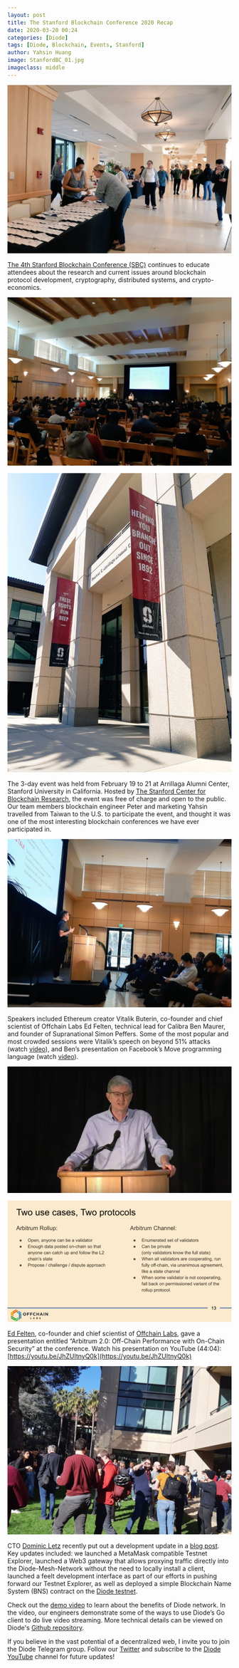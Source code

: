 ```yaml
---
layout: post
title: The Stanford Blockchain Conference 2020 Recap
date: 2020-03-20 00:24
categories: [Diode]
tags: [Diode, Blockchain, Events, Stanford]
author: Yahsin Huang
image: StanfordBC_01.jpg
imageclass: middle
---
```


![alt_text](images/blog/StanfordBC_01.jpg "image_tooltip")

[The 4th Stanford Blockchain Conference (SBC)](https://cbr.stanford.edu/sbc20/) continues to educate attendees about the research and current issues around blockchain protocol development, cryptography, distributed systems, and crypto-economics.


![alt_text](images/blog/StanfordBC_02.jpg "image_tooltip")


![alt_text](images/blog/StanfordBC_03.jpg "image_tooltip")


The 3-day event was held from February 19 to 21 at Arrillaga Alumni Center, Stanford University in California. Hosted by [The Stanford Center for Blockchain Research](https://cbr.stanford.edu/), the event was free of charge and open to the public. Our team members blockchain engineer Peter and marketing Yahsin travelled from Taiwan to the U.S. to participate the event, and thought it was one of the most interesting blockchain conferences we have ever participated in. 


![alt_text](images/blog/StanfordBC_04.jpg "image_tooltip")


Speakers included Ethereum creator Vitalik Buterin, co-founder and chief scientist of Offchain Labs Ed Felten, technical lead for Calibra Ben Maurer, and founder of Supranational Simon Peffers. Some of the most popular and most crowded sessions were Vitalik’s speech on beyond 51% attacks (watch [video](https://youtu.be/BXLcKQ6fLsU)), and Ben’s presentation on Facebook’s Move programming language (watch [video](https://youtu.be/JhZUItnyQ0k)).


![alt_text](images/blog/StanfordBC_05.png "image_tooltip")


![alt_text](images/blog/StanfordBC_06.png "image_tooltip")


[Ed Felten](https://en.wikipedia.org/wiki/Edward_Felten), co-founder and chief scientist of [Offchain Labs](https://offchainlabs.com/), gave a presentation entitled “Arbitrum 2.0: Off-Chain Performance with On-Chain Security” at the conference. Watch his presentation on YouTube (44:04): [https://youtu.be/JhZUItnyQ0k](https://youtu.be/JhZUItnyQ0k) 


![alt_text](images/blog/StanfordBC_07.jpg "image_tooltip")


CTO [Dominic Letz](https://twitter.com/dominicletz) recently put out a development update in a [blog post](https://diode.io/diode/Diode-February-Update-20048/). Key updates included: we launched a MetaMask compatible Testnet Explorer, launched a Web3 gateway that allows proxying traffic directly into the Diode-Mesh-Network without the need to locally install a client, launched a feelt development interface as part of our efforts in pushing forward our Testnet Explorer, as well as deployed a simple Blockchain Name System (BNS) contract on the [Diode testnet](https://diode.io/testnet/#/).

Check out the [demo video](https://youtu.be/Zibg-6CClc4) to learn about the benefits of Diode network. In the video, our engineers demonstrate some of the ways to use Diode’s Go client to do live video streaming. More technical details can be viewed on Diode's [Github repository](https://github.com/diodechain). 

If you believe in the vast potential of a decentralized web, I invite you to join the Diode Telegram group. Follow our [Twitter](https://twitter.com/diode_chain) and subscribe to the [Diode YouTube](https://youtu.be/Zibg-6CClc4) channel for future updates!


